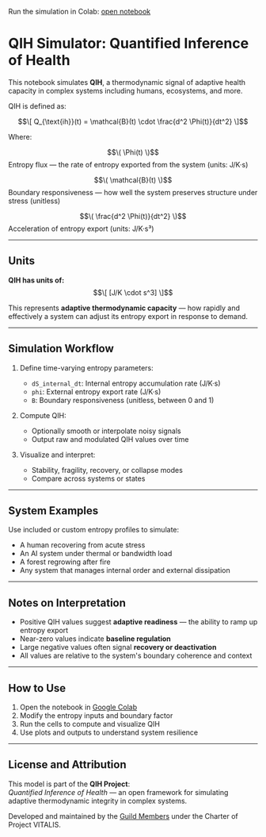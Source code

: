 Run the simulation in Colab: [open notebook](https://colab.research.google.com/drive/17UigtKYuN057WCU6Ccf5dTo4GZdKIqH_?usp=sharing)
# QIH Simulator: Quantified Inference of Health

This notebook simulates **QIH**, a thermodynamic signal of adaptive health capacity in complex systems including humans, ecosystems, and more.

QIH is defined as:

$$\[
Q_{\text{ih}}(t) = \mathcal{B}(t) \cdot \frac{d^2 \Phi(t)}{dt^2}
\]$$

Where:

$$\( \Phi(t) \)$$ 
Entropy flux — the rate of entropy exported from the system (units: J/K·s)  

$$\( \mathcal{B}(t) \)$$ 
Boundary responsiveness — how well the system preserves structure under stress (unitless)  

$$\( \frac{d^2 \Phi(t)}{dt^2} \)$$ 
Acceleration of entropy export (units: J/K·s³)

---

## Units

**QIH has units of:**  
$$\[
[J/K \cdot s^3]
\]$$

This represents **adaptive thermodynamic capacity** — how rapidly and effectively a system can adjust its entropy export in response to demand.  

---

## Simulation Workflow

1. Define time-varying entropy parameters:
   - `dS_internal_dt`: Internal entropy accumulation rate (J/K·s)
   - `phi`: External entropy export rate (J/K·s)
   - `B`: Boundary responsiveness (unitless, between 0 and 1)

2. Compute QIH:
   - Optionally smooth or interpolate noisy signals
   - Output raw and modulated QIH values over time

3. Visualize and interpret:
   - Stability, fragility, recovery, or collapse modes
   - Compare across systems or states

---

## System Examples

Use included or custom entropy profiles to simulate:

- A human recovering from acute stress
- An AI system under thermal or bandwidth load
- A forest regrowing after fire
- Any system that manages internal order and external dissipation

---

## Notes on Interpretation

- Positive QIH values suggest **adaptive readiness** — the ability to ramp up entropy export
- Near-zero values indicate **baseline regulation**
- Large negative values often signal **recovery or deactivation**
- All values are relative to the system's boundary coherence and context

---

## How to Use

1. Open the notebook in [Google Colab](https://colab.research.google.com/drive/17UigtKYuN057WCU6Ccf5dTo4GZdKIqH_?usp=sharing)  
2. Modify the entropy inputs and boundary factor  
3. Run the cells to compute and visualize QIH  
4. Use plots and outputs to understand system resilience

---

## License and Attribution

This model is part of the **QIH Project**:  
_Quantified Inference of Health_ — an open framework for simulating adaptive thermodynamic integrity in complex systems.

Developed and maintained by the [Guild Members](https://github.com/projectvitalis) under the Charter of Project VITALIS.
